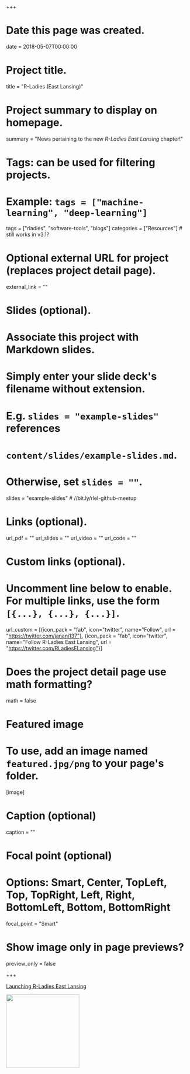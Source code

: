 +++
# Date this page was created.
date = 2018-05-07T00:00:00

# Project title.
title = "R-Ladies (East Lansing)"

# Project summary to display on homepage.
summary = "News pertaining to the new *R-Ladies East Lansing* chapter!"

# Tags: can be used for filtering projects.
# Example: `tags = ["machine-learning", "deep-learning"]`
tags = ["rladies", "software-tools", "blogs"]
categories = ["Resources"] # still works in v3.1?

# Optional external URL for project (replaces project detail page).
external_link = ""

# Slides (optional).
#   Associate this project with Markdown slides.
#   Simply enter your slide deck's filename without extension.
#   E.g. `slides = "example-slides"` references 
#   `content/slides/example-slides.md`.
#   Otherwise, set `slides = ""`.
slides = "example-slides" # //bit.ly/rlel-github-meetup

# Links (optional).
url_pdf = ""
url_slides = ""
url_video = ""
url_code = ""

# Custom links (optional).
#   Uncomment line below to enable. For multiple links, use the form `[{...}, {...}, {...}]`.
url_custom = [{icon_pack = "fab", icon="twitter", name="Follow", url = "https://twitter.com/janani137"}, {icon_pack = "fab", icon="twitter", name="Follow R-Ladies East Lansing", url = "https://twitter.com/RLadiesELansing"}]

# Does the project detail page use math formatting?
math = false

# Featured image
# To use, add an image named `featured.jpg/png` to your page's folder. 
[image]
  # Caption (optional)
  caption = ""

  # Focal point (optional)
  # Options: Smart, Center, TopLeft, Top, TopRight, Left, Right, BottomLeft, Bottom, BottomRight
  focal_point = "Smart"
  
  # Show image only in page previews?
  preview_only = false

+++

[Launching R-Ladies East Lansing](/post/2018/rladies-elansing)

<img src="/interests/rladies_files/rladies.jpeg" alt="" width="200px" height="200px"/>